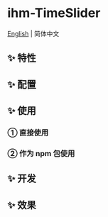<h1>ihm-TimeSlider</h1>

[English](README.md) | 简体中文

## ✨ 特性

## ✨ 配置

## ✨ 使用

### ① 直接使用

### ② 作为 npm 包使用

## ✨ 开发

## ✨ 效果
